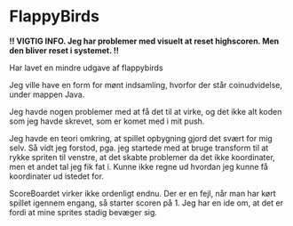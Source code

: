 # FlappyBirds

**!! VIGTIG INFO.
Jeg har problemer med visuelt at reset highscoren. Men den bliver reset i systemet.
!!**

Har lavet en mindre udgave af flappybirds

Jeg ville have en form for mønt indsamling, hvorfor der står coinudvidelse, under mappen Java.

Jeg havde nogen problemer med at få det til at virke, og det ikke alt koden som jeg havde skrevet, som er komet med i mit push.

Jeg havde en teori omkring, at spillet opbygning gjord det svært for mig selv. Så vidt jeg forstod, pga. jeg startede med at bruge transform til at rykke spriten til venstre, at det skabte problemer da det ikke koordinater, men et andet tal jeg fik fat i. Kunne ikke regne ud hvordan jeg kunne få koordinater ud istedet for.


ScoreBoardet virker ikke ordenligt endnu. Der er en fejl, når man har kørt spillet igennem engang, så starter scoren på 1. 
Jeg har en ide om, at det er fordi at mine sprites stadig bevæger sig.
